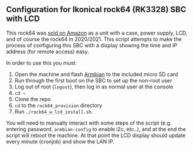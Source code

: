 ## Configuration for Ikonical rock64 (RK3328) SBC with LCD

This rock64 was [sold on Amazon](https://www.amazon.com/gp/product/B0868WSTXH/ref=ppx_yo_dt_b_search_asin_title?ie=UTF8&psc=1) as a unit with a case, power supply, LCD, and of course the rock64 in 2020/2021. This script attempts to make the process of configuring this SBC with a display showing the time and IP address (for remote access) easy.

In order to use this you must:
1. Open the machine and flash [Armbian](https://www.armbian.com/rock64/) to the included micro SD card
2. Run through the first boot on the SBC to set up the non-root user
3. Log out of root (`logout`), then log in as normal user at the console
4. `cd ~`
5. Clone the repo
6. `cd` to the `rock64_provision` directory
7. Run `./rock64_w_lcd_install.sh`.

You will need to manually interact with some steps of the script (e.g. entering password, `armbian-config` to enable i2c, etc..), and at the end the script will reboot the machine. At that point the LCD display should update every minute (cronjob) and show the LAN IP.
